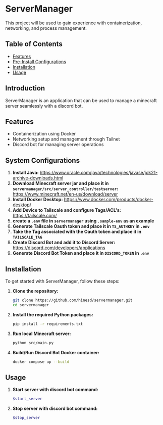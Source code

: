 # ServerManager

This project will be used to gain experience with containerization, networking, and process management.

## Table of Contents
- [Features](#features)
- [Pre-Install Configurations](#System-Configurations)
- [Installation](#installation)
- [Usage](#usage)

## Introduction
ServerManager is an application that can be used to manage a minecraft server seamlessly with a discord bot.
## Features
- Containerization using Docker
- Networking setup and management through Tailnet
- Discord bot for managing server operations

## System Configurations

1. **Install Java:**
https://www.oracle.com/java/technologies/javase/jdk21-archive-downloads.html
2. **Download Minecraft server jar and place it in `servermanager/src/server_controller/testserver`:** https://www.minecraft.net/en-us/download/server
3. **Install Docker Desktop:** https://www.docker.com/products/docker-desktop/
4. **Add Device to Tailscale and configure Tags/ACL's:** https://tailscale.com/
5. **create a `.env` file in `servermanager` using `.sample-env` as an example**
4. **Generate Tailscale Oauth token and place it in `TS_AUTHKEY` in `.env`**
5. **Take the Tag associated with the Oauth token and place it in `TAILSCALE_TAG`**
6. **Create Discord Bot and add it to Discord Server:** https://discord.com/developers/applications
7. **Generate Discord Bot Token and place it in `DISCORD_TOKEN` in `.env`**


## Installation
To get started with ServerManager, follow these steps:

1. **Clone the repository:**
    ```sh
    git clone https://github.com/hinesd/servermanager.git
    cd servermanager
    ```

2. **Install the required Python packages:**
    ```sh
    pip install -r requirements.txt
    ```

3. **Run local Minecraft server:**
    ```sh
    python src/main.py
    ```

4. **Build/Run Discord Bot Docker container:**
    ```sh
    docker compose up --build
    ```

## Usage

1. **Start server with discord bot command:**
    ```sh
    $start_server
    ```

2. **Stop server with discord bot command:**
    ```sh
    $stop_server
    ```
